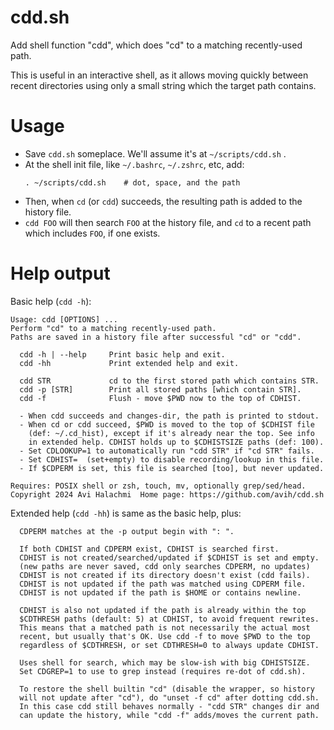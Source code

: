 # cdd.sh
Add shell function "cdd", which does "cd" to a matching recently-used path.

This is useful in an interactive shell, as it allows moving quickly
between recent directories using only a small string which the target
path contains.

# Usage
- Save `cdd.sh` someplace. We'll assume it's at `~/scripts/cdd.sh` .
- At the shell init file, like `~/.bashrc`, `~/.zshrc`, etc, add:
    ```
    . ~/scripts/cdd.sh    # dot, space, and the path
    ```
- Then, when `cd` (or `cdd`) succeeds, the resulting path is added
to the history file.
-  `cdd FOO` will then search `FOO` at the history file, and `cd` to
a recent path which includes `FOO`, if one exists.

# Help output
Basic help (`cdd -h`):
```
Usage: cdd [OPTIONS] ...
Perform "cd" to a matching recently-used path.
Paths are saved in a history file after successful "cd" or "cdd".

  cdd -h | --help     Print basic help and exit.
  cdd -hh             Print extended help and exit.

  cdd STR             cd to the first stored path which contains STR.
  cdd -p [STR]        Print all stored paths [which contain STR].
  cdd -f              Flush - move $PWD now to the top of CDHIST.

  - When cdd succeeds and changes-dir, the path is printed to stdout.
  - When cd or cdd succeed, $PWD is moved to the top of $CDHIST file
    (def: ~/.cd_hist), except if it's already near the top. See info
    in extended help. CDHIST holds up to $CDHISTSIZE paths (def: 100).
  - Set CDLOOKUP=1 to automatically run "cdd STR" if "cd STR" fails.
  - Set CDHIST=  (set+empty) to disable recording/lookup in this file.
  - If $CDPERM is set, this file is searched [too], but never updated.

Requires: POSIX shell or zsh, touch, mv, optionally grep/sed/head.
Copyright 2024 Avi Halachmi  Home page: https://github.com/avih/cdd.sh
```

Extended help (`cdd -hh`) is same as the basic help, plus:
```
  CDPERM matches at the -p output begin with ": ".

  If both CDHIST and CDPERM exist, CDHIST is searched first.
  CDHIST is not created/searched/updated if $CDHIST is set and empty.
  (new paths are never saved, cdd only searches CDPERM, no updates)
  CDHIST is not created if its directory doesn't exist (cdd fails).
  CDHIST is not updated if the path was matched using CDPERM file.
  CDHIST is not updated if the path is $HOME or contains newline.

  CDHIST is also not updated if the path is already within the top
  $CDTHRESH paths (default: 5) at CDHIST, to avoid frequent rewrites.
  This means that a matched path is not necessarily the actual most
  recent, but usually that's OK. Use cdd -f to move $PWD to the top
  regardless of $CDTHRESH, or set CDTHRESH=0 to always update CDHIST.

  Uses shell for search, which may be slow-ish with big CDHISTSIZE.
  Set CDGREP=1 to use to grep instead (requires re-dot of cdd.sh).

  To restore the shell builtin "cd" (disable the wrapper, so history
  will not update after "cd"), do "unset -f cd" after dotting cdd.sh.
  In this case cdd still behaves normally - "cdd STR" changes dir and
  can update the history, while "cdd -f" adds/moves the current path.
```
